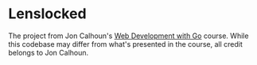 # Lenslocked
The project from Jon Calhoun's [Web Development with Go](https://www.usegolang.com/) course.  While this codebase may differ from what's presented in the course, all credit belongs to Jon Calhoun.
